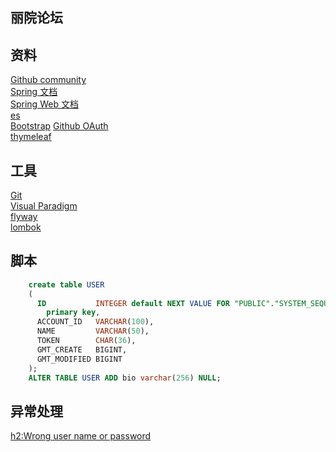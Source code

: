 ## 丽院论坛

## 资料
[Github community](https://github.com/1632409540/community)  
[Spring 文档](https://spring.io/guides)  
[Spring Web 文档](https://spring.io/guides/gs/serving-web-content/)  
[es](https://elasticsearch.cn/explore)  
[Bootstrap](https://www.bootcss.com/)
[Github OAuth](https://developer.github.com/apps/building-oauth-apps/creating-an-oauth-app/)  
[thymeleaf](https://www.thymeleaf.org/)  

## 工具
[Git](https://git-scm.com/)  
[Visual Paradigm](https://www.visual-paradigm.com)  
[flyway](https://flywaydb.org/)  
[lombok](https://projectlombok.org/)  



## 脚本
```sql
    create table USER
    (
      ID           INTEGER default NEXT VALUE FOR "PUBLIC"."SYSTEM_SEQUENCE_7E96F4B6_5A61_411E_80A2_B1BCEBB73D5D"
        primary key,
      ACCOUNT_ID   VARCHAR(100),
      NAME         VARCHAR(50),
      TOKEN        CHAR(36),
      GMT_CREATE   BIGINT,
      GMT_MODIFIED BIGINT
    );
    ALTER TABLE USER ADD bio varchar(256) NULL;
```

## 异常处理

[h2:Wrong user name or password](https://blog.csdn.net/tripleDemo/article/details/98888281)
